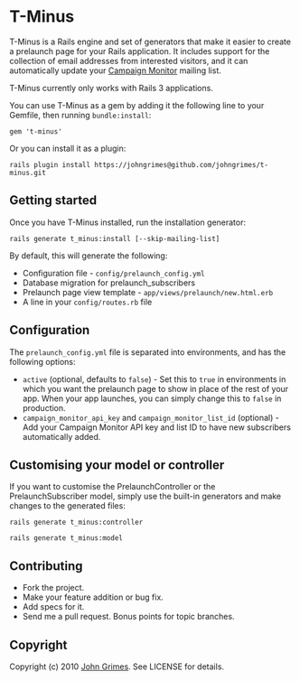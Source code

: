 # T-Minus

T-Minus is a Rails engine and set of generators that make it easier to
create a prelaunch page for your Rails application. It includes support
for the collection of email addresses from interested visitors, and it
can automatically update your [Campaign Monitor](http://www.campaignmonitor.com/) 
mailing list.

T-Minus currently only works with Rails 3 applications.

You can use T-Minus as a gem by adding it the following line to your
Gemfile, then running `bundle:install`:

    gem 't-minus'

Or you can install it as a plugin:

    rails plugin install https://johngrimes@github.com/johngrimes/t-minus.git

## Getting started

Once you have T-Minus installed, run the installation generator:

    rails generate t_minus:install [--skip-mailing-list]

By default, this will generate the following:

* Configuration file - `config/prelaunch_config.yml`
* Database migration for prelaunch_subscribers
* Prelaunch page view template - `app/views/prelaunch/new.html.erb`
* A line in your `config/routes.rb` file

## Configuration

The `prelaunch_config.yml` file is separated into environments, and has
the following options:

* `active` (optional, defaults to `false`) - Set this to `true` in environments in which you want the
  prelaunch page to show in place of the rest of your app. When your app
  launches, you can simply change this to `false` in production.
* `campaign_monitor_api_key` and `campaign_monitor_list_id` (optional) -
  Add your Campaign Monitor API key and list ID to have new subscribers
  automatically added. 

## Customising your model or controller

If you want to customise the PrelaunchController or the
PrelaunchSubscriber model, simply use the built-in generators and make
changes to the generated files:

    rails generate t_minus:controller

    rails generate t_minus:model

## Contributing
 
* Fork the project.
* Make your feature addition or bug fix.
* Add specs for it.
* Send me a pull request. Bonus points for topic branches.

## Copyright

Copyright (c) 2010 [John Grimes](http://www.smallspark.com.au/about/). See LICENSE for details.
